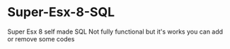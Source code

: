 # Super-Esx-8-SQL
Super Esx 8 self made SQL
Not fully functional but it's works you can add or remove some codes 
